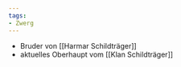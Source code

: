 ```yaml
---
tags:
- Zwerg
---
```


- Bruder von [[Harmar Schildträger]]
- aktuelles Oberhaupt vom [[Klan Schildträger]]
